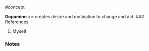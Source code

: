 #concept

**Dopamine** >> creates desire and motivation to change and act. ### References
<!--LEARN:35UiR46e-->
1. Myself

### Notes
